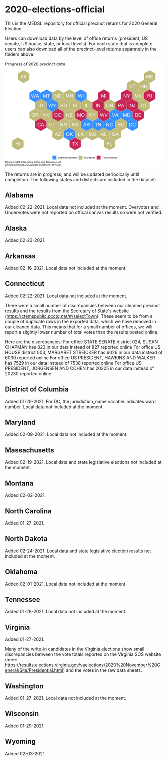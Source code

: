 # 2020-elections-official

This is the MEDSL repository for official precinct returns for 2020 General Election.

 Users can download data by the level of office returns (president, US senate, US house, state, or local levels). For each state that is complete, users can also download all of the precinct-level returns separately in the folders above.
 
![Screenshot](precinct_progress_map_2021-02-18.png)



The returns are in progress, and will be updated periodically until completion. The following states and districts are included in the dataset:

## Alabama

Added 02-22-2021. Local data not included at the moment. Overvotes and Undervotes were not reported on offical canvas results so were not verified.

## Alaska

Added 02-23-2021. 

## Arkansas

Added 02-16-2021. Local data not included at the moment.

## Connecticut

Added 02-22-2021. Local data not included at the moment.

There were a small number of discrepancies between our cleaned precinct results and the results from the Secretary of State's website (https://ctemspublic.pcctg.net/#/selectTown). These seem to be from a couple of duplicate rows in the exported data, which we have removed in our cleaned data. This means that for a small number of offices, we will report a slightly lower number of total votes than the results posted online. 

Here are the discrepancies:
For office STATE SENATE district 024, SUSAN CHAPMAN has 823 in our data instead of 827 reported online
For office US HOUSE district 003, MARGARET STREICKER has 6026 in our data instead of 6030 reported online
For office US PRESIDENT, HAWKINS AND WALKER has 7529 in our data instead of 7538 reported online
For office US PRESIDENT, JORGENSEN AND COHEN has 20225 in our data instead of 20230 reported online

## District of Columbia

Added 01-29-2021. For DC, the jurisdiction_name variable indicates ward number. Local data not included at the moment.

## Maryland

Added 02-09-2021. Local data not included at the moment.

## Massachusetts

Added 02-19-2021. Local data and state legislative elections not included at the moment.

## Montana

Added 02-02-2021.

## North Carolina

Added 01-27-2021.

## North Dakota

Added 02-24-2021. Local data and state legislative election results not included at the moment.

## Oklahoma

Added 02-01-2021. Local data not included at the moment.

## Tennessee

Added 01-28-2021. Local data not included at the moment.

## Virginia

Added 01-27-2021.

Many of the write-in candidates in the Virginia elections show small discrepancies between the vote totals reported on the Virginia SOS website (here: https://results.elections.virginia.gov/vaelections/2020%20November%20General/Site/Presidential.html) and the votes in the raw data sheets. 

## Washington

Added 01-27-2021. Local data not included at the moment.

## Wisconsin

Added 01-29-2021.

## Wyoming

Added 02-03-2021.
